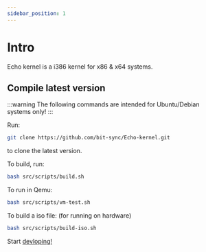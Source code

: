 ```yaml
---
sidebar_position: 1
---
```


# Intro

Echo kernel is a i386 kernel for x86 & x64 systems.

## Compile latest version

:::warning
The following commands are intended for Ubuntu/Debian systems only!
:::

Run:

```bash
git clone https://github.com/bit-sync/Echo-kernel.git
```

to clone the latest version.

To build, run:

```bash
bash src/scripts/build.sh
```

To run in Qemu:

```bash
bash src/scripts/vm-test.sh
```
To build a iso file: (for running on hardware)

```bash
bash src/scripts/build-iso.sh
```

Start [devloping!](/docs/echo-kernel/Developing/intro) 
